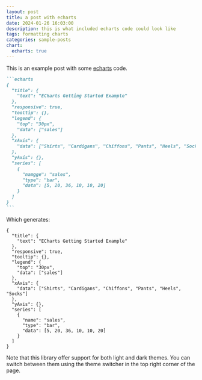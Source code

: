```yaml
---
layout: post
title: a post with echarts
date: 2024-01-26 16:03:00
description: this is what included echarts code could look like
tags: formatting charts
categories: sample-posts
chart:
  echarts: true
---
```


This is an example post with some [echarts](https://echarts.apache.org/) code.

````markdown
```echarts
{
  "title": {
    "text": "ECharts Getting Started Example"
  },
  "responsive": true,
  "tooltip": {},
  "legend": {
    "top": "30px",
    "data": ["sales"]
  },
  "xAxis": {
    "data": ["Shirts", "Cardigans", "Chiffons", "Pants", "Heels", "Socks"]
  },
  "yAxis": {},
  "series": [
    {
      "namgge": "sales",
      "type": "bar",
      "data": [5, 20, 36, 10, 10, 20]
    }
  ]
}
```
````

Which generates:

```echarts
{
  "title": {
    "text": "ECharts Getting Started Example"
  },
  "responsive": true,
  "tooltip": {},
  "legend": {
    "top": "30px",
    "data": ["sales"]
  },
  "xAxis": {
    "data": ["Shirts", "Cardigans", "Chiffons", "Pants", "Heels", "Socks"]
  },
  "yAxis": {},
  "series": [
    {
      "name": "sales",
      "type": "bar",
      "data": [5, 20, 36, 10, 10, 20]
    }
  ]
}
```

Note that this library offer support for both light and dark themes. You can switch between them using the theme switcher in the top right corner of the page.